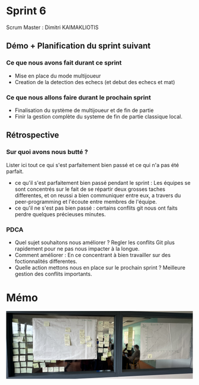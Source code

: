 # Sprint 6

Scrum Master : Dimitri KAIMAKLIOTIS

## Démo + Planification du sprint suivant

### Ce que nous avons fait durant ce sprint
- Mise en place du mode multijoueur
- Creation de la detection des echecs (et debut des echecs et mat)

### Ce que nous allons faire durant le prochain sprint
- Finalisation du système de multijoueur et de fin de partie
- Finir la gestion complète du systeme de fin de partie classique local.


## Rétrospective

### Sur quoi avons nous butté ?
Lister ici tout ce qui s'est parfaitement bien passé et ce qui n'a pas été parfait.
* ce qu'il s'est parfaitement bien passé pendant le sprint : Les équipes se sont concentrés sur le fait de se répartir deux grosses taches differentes, et on reussi a bien communiquer entre eux, a travers du peer-programming et l'écoute entre membres de l'équipe.
* ce qu'il ne s'est pas bien passé : certains conflits git nous ont faits perdre quelques précieuses minutes.

### PDCA
* Quel sujet souhaitons nous améliorer ? Regler les conflits Git plus rapidement pour ne pas nous impacter à la longue.
* Comment améliorer : En ce concentrant à bien travailler sur des foctionnalités differentes.
* Quelle action mettons nous en place sur le prochain sprint ? Meilleure gestion des conflits importants.

# Mémo
![radiateur + burnUp](./IMG_3626.jpeg)